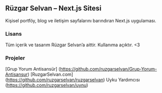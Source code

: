 ## Rüzgar Selvan – Next.js Sitesi

Kişisel portföy, blog ve iletişim sayfalarını barındıran Next.js uygulaması.


### Lisans

Tüm içerik ve tasarım Rüzgar Selvan’a aittir. Kullanıma açıktır. <3

### Projeler

[Grup Yorum Antisansür] (https://github.com/ruzgarselvan/Grup-Yorum-Antisansur)
[RuzgarSelvan.com] (https://github.com/ruzgarselvan/ruzgarselvan)
Uyku Yardımcısı (https://github.com/ruzgarselvan/uynu)
